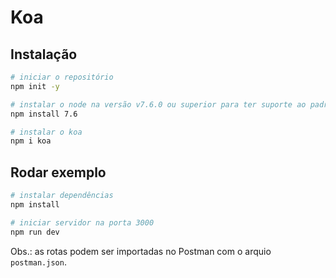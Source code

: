 # Koa

## Instalação

```bash
# iniciar o repositório
npm init -y

# instalar o node na versão v7.6.0 ou superior para ter suporte ao padrão ES2015 e ao uso de funções assíncronas
npm install 7.6

# instalar o koa
npm i koa
```

## Rodar exemplo

```bash
# instalar dependências
npm install

# iniciar servidor na porta 3000
npm run dev
```

Obs.: as rotas podem ser importadas no Postman com o arquio `postman.json`.
